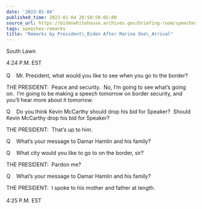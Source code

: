 ```yaml
---
date: '2023-01-04'
published_time: 2023-01-04 20:50:50-05:00
source_url: https://bidenwhitehouse.archives.gov/briefing-room/speeches-remarks/2023/01/04/remarks-by-president-biden-after-marine-one-arrival-15/
tags: speeches-remarks
title: "Remarks by President\_Biden After Marine One\_Arrival"
---
```

 
South Lawn

4:24 P.M. EST  
   
Q    Mr. President, what would you like to see when you go to the
border?

THE PRESIDENT:  Peace and security.  No, I’m going to see what’s going
on.  I’m going to be making a speech tomorrow on border security, and
you’ll hear more about it tomorrow.

Q    Do you think Kevin McCarthy should drop his bid for Speaker? 
Should Kevin McCarthy drop his bid for Speaker?

THE PRESIDENT:  That’s up to him.

Q    What’s your message to Damar Hamlin and his family?

Q    What city would you like to go to on the border, sir?

THE PRESIDENT:  Pardon me?

Q    What’s your message to Damar Hamlin and his family?

THE PRESIDENT:  I spoke to his mother and father at length.  
   
4:25 P.M. EST
